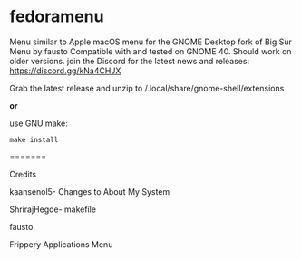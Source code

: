# fedoramenu
Menu similar to Apple macOS menu for the GNOME Desktop
fork of Big Sur Menu by fausto
Compatible with and tested on GNOME 40. Should work on older versions.
join the Discord for the latest news and releases: https://discord.gg/kNa4CHJX

Grab the latest release and unzip to /.local/share/gnome-shell/extensions

**or**

use GNU make:

    make install
=======

Credits

kaansenol5- Changes to About My System

ShrirajHegde- makefile

fausto

Frippery Applications Menu

